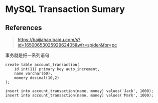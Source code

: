 # MySQL Transaction Sumary

## References

> https://baijiahao.baidu.com/s?id=1650065302592962405&wfr=spider&for=pc

事务就是把一系列语句



```
create table account_transaction(
	id int(11) primary key auto_increment,
	name varchar(60),
	monery decimal(10,2)
);
```

```
insert into account_transaction(name, money) values('Jack', 1000);
insert into account_transaction(name, money) values('Mark', 1000);
```

